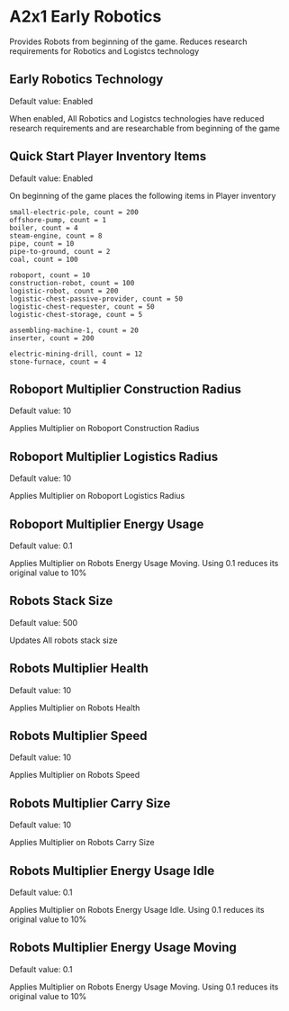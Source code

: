 # A2x1 Early Robotics

Provides Robots from beginning of the game. Reduces research requirements for Robotics and Logistcs technology

## Early Robotics Technology

Default value: Enabled

When enabled, All Robotics and Logistcs technologies have reduced research requirements and are researchable from beginning of the game

## Quick Start Player Inventory Items

Default value: Enabled

On beginning of the game places the following items in Player inventory

    small-electric-pole, count = 200
    offshore-pump, count = 1
    boiler, count = 4
    steam-engine, count = 8
    pipe, count = 10
    pipe-to-ground, count = 2
    coal, count = 100

    roboport, count = 10
    construction-robot, count = 100
    logistic-robot, count = 200
    logistic-chest-passive-provider, count = 50
    logistic-chest-requester, count = 50
    logistic-chest-storage, count = 5

    assembling-machine-1, count = 20
    inserter, count = 200

    electric-mining-drill, count = 12
    stone-furnace, count = 4

## Roboport Multiplier Construction Radius

Default value: 10

Applies Multiplier on Roboport Construction Radius

## Roboport Multiplier Logistics Radius

Default value: 10

Applies Multiplier on Roboport Logistics Radius

## Roboport Multiplier Energy Usage

Default value: 0.1

Applies Multiplier on Robots Energy Usage Moving. Using 0.1 reduces its original value to 10%

## Robots Stack Size

Default value: 500

Updates All robots stack size

## Robots Multiplier Health

Default value: 10

Applies Multiplier on Robots Health

## Robots Multiplier Speed

Default value: 10

Applies Multiplier on Robots Speed

## Robots Multiplier Carry Size

Default value: 10

Applies Multiplier on Robots Carry Size

## Robots Multiplier Energy Usage Idle

Default value: 0.1

Applies Multiplier on Robots Energy Usage Idle. Using 0.1 reduces its original value to 10%

## Robots Multiplier Energy Usage Moving

Default value: 0.1

Applies Multiplier on Robots Energy Usage Moving. Using 0.1 reduces its original value to 10%
